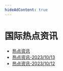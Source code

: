 ```yaml
---
hideAdContent: true
---
```



# 国际热点资讯

- [热点资讯](./2023/10/wikipedia-20231000.md)
- [热点资讯-2023/10/13](./2023/10/wikipedia-20231013.md)
- [热点资讯-2023/10/12](./2023/10/wikipedia-20231012.md)

